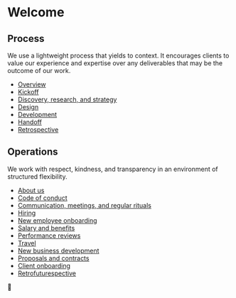 # Welcome



## Process

We use a lightweight process that yields to context. It encourages clients to value our experience and expertise over any deliverables that may be the outcome of our work.

- [Overview](process/overview.md)
- [Kickoff](process/kickoff.md)
- [Discovery, research, and strategy](process/research-discovery-strategy.md)
- [Design](process/design.md)
- [Development](process/development.md)
- [Handoff](process/handoff.md)
- [Retrospective](process/retrospective.md)

## Operations

We work with respect, kindness, and transparency in an environment of structured flexibility.

- [About us](operations/about.md)
- [Code of conduct](operations/code-of-conduct.md)
- [Communication, meetings, and regular rituals](operations/communication.md)
- [Hiring](operations/hiring.md)
- [New employee onboarding](operations/new-employees.md)
- [Salary and benefits](operations/benefits.md)
- [Performance reviews](operations/performance-reviews.md)
- [Travel](operations/travel.md)
- [New business development](operations/nbd.md)
- [Proposals and contracts](operations/proposals-contracts.md)
- [Client onboarding](operations/client-onboarding.md)
- [Retrofuturespective](operations/retrofuturespective.md)

🎵
